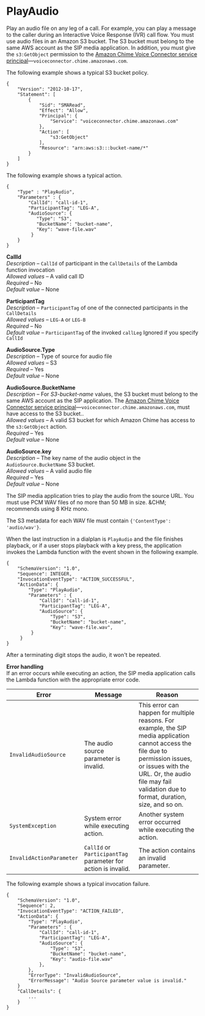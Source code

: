 # PlayAudio<a name="play-audio"></a>

Play an audio file on any leg of a call\. For example, you can play a message to the caller during an Interactive Voice Response \(IVR\) call flow\. You must use audio files in an Amazon S3 bucket\. The S3 bucket must belong to the same AWS account as the SIP media application\. In addition, you must give the `s3:GetObject` permission to the [Amazon Chime Voice Connector service principal](https://docs.aws.amazon.com/IAM/latest/UserGuide/reference_policies_elements_principal.html)—`voiceconnector.chime.amazonaws.com`\.

The following example shows a typical S3 bucket policy\.

```
{
    "Version": "2012-10-17",
    "Statement": [
        {
            "Sid": "SMARead",
            "Effect": "Allow",
            "Principal": {
                "Service": "voiceconnector.chime.amazonaws.com"
            },
            "Action": [
                "s3:GetObject"
            ],
            "Resource": "arn:aws:s3:::bucket-name/*"
        }
    ]
}
```

The following example shows a typical action\.

```
{
    "Type" : "PlayAudio",    
    "Parameters" : {
        "CallId": "call-id-1",
        "ParticipantTag": "LEG-A",
        "AudioSource": {
           "Type": "S3",
           "BucketName": "bucket-name",
           "Key": "wave-file.wav"
         }
    }
}
```

**CallId**  
*Description* – `CallId` of participant in the `CallDetails` of the Lambda function invocation  
*Allowed values* – A valid call ID  
*Required* – No  
*Default value* – None

**ParticipantTag**  
*Description* – `ParticipantTag` of one of the connected participants in the `CallDetails`  
*Allowed values* – `LEG-A` or `LEG-B`  
*Required* – No  
*Default value* – `ParticipantTag` of the invoked `callLeg` Ignored if you specify `CallId`

**AudioSource\.Type**  
*Description* – Type of source for audio file  
*Allowed values* – S3  
*Required* – Yes  
*Default value* – None

**AudioSource\.BucketName**  
*Description* – For *S3\-bucket\-name* values, the S3 bucket must belong to the same AWS account as the SIP application\. The [Amazon Chime Voice Connector service principal](https://docs.aws.amazon.com/IAM/latest/UserGuide/reference_policies_elements_principal.html)—`voiceconnector.chime.amazonaws.com`, must have access to the S3 bucket\.\.  
*Allowed values* – A valid S3 bucket for which Amazon Chime has access to the `s3:GetObject` action\.  
*Required* – Yes  
*Default value* – None

**AudioSource\.key**  
*Description* – The key name of the audio object in the `AudioSource.BucketName` S3 bucket\.  
*Allowed values* – A valid audio file  
*Required* – Yes  
*Default value* – None

The SIP media application tries to play the audio from the source URL\. You must use PCM WAV files of no more than 50 MB in size\. &CHM; recommends using 8 KHz mono\.

The S3 metadata for each WAV file must contain `{'ContentType': 'audio/wav'}`\.

When the last instruction in a dialplan is `PlayAudio` and the file finishes playback, or if a user stops playback with a key press, the application invokes the Lambda function with the event shown in the following example\.

```
{
    "SchemaVersion": "1.0",
    "Sequence": INTEGER,
    "InvocationEventType": "ACTION_SUCCESSFUL",
    "ActionData": {
        "Type": "PlayAudio",
        "Parameters" : {
            "CallId": "call-id-1",
            "ParticipantTag": "LEG-A",
            "AudioSource": {
                "Type": "S3",
                "BucketName": "bucket-name",
                "Key": "wave-file.wav",
         }           
     }
}
```

After a terminating digit stops the audio, it won't be repeated\.

**Error handling**  
If an error occurs while executing an action, the SIP media application calls the Lambda function with the appropriate error code\.


|  Error  |  Message  |  Reason  | 
| --- | --- | --- | 
|  `InvalidAudioSource`  |  The audio source parameter is invalid\.  |  This error can happen for multiple reasons\. For example, the SIP media application cannot access the file due to permission issues, or issues with the URL\. Or, the audio file may fail validation due to format, duration, size, and so on\.  | 
|  `SystemException`  |  System error while executing action\.  |  Another system error occurred while executing the action\.   | 
|  `InvalidActionParameter`  |  `CallId` or `ParticipantTag` parameter for action is invalid\.  |  The action contains an invalid parameter\.  | 

The following example shows a typical invocation failure\.

```
{
    "SchemaVersion": "1.0",
    "Sequence": 2,
    "InvocationEventType": "ACTION_FAILED",
    "ActionData": {
        "Type": "PlayAudio",
        "Parameters" : {
            "CallId": "call-id-1",
            "ParticipantTag": "LEG-A",
            "AudioSource": {
                "Type": "S3",
                "BucketName": "bucket-name",
                "Key": "audio-file.wav"
            },
        },
        "ErrorType": "InvalidAudioSource",
        "ErrorMessage": "Audio Source parameter value is invalid."
    }
    "CallDetails": {
        ...
    }
}
```